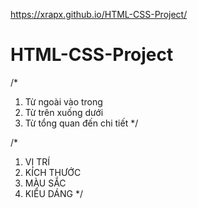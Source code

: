  https://xrapx.github.io/HTML-CSS-Project/

# HTML-CSS-Project
 /*
1. Từ ngoài vào trong 
2. Từ trên xuống dưới
3. Từ tổng quan đến chi tiết
*/

/*
1. VỊ TRÍ
2. KÍCH THƯỚC
3. MÀU SẮC
4. KIỂU DÁNG
*/

